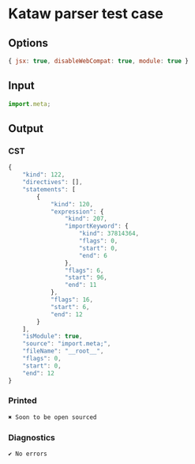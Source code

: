 # Kataw parser test case

## Options

`````js
{ jsx: true, disableWebCompat: true, module: true }
`````

## Input

`````js
import.meta;
`````

## Output

### CST

```javascript
{
    "kind": 122,
    "directives": [],
    "statements": [
        {
            "kind": 120,
            "expression": {
                "kind": 207,
                "importKeyword": {
                    "kind": 37814364,
                    "flags": 0,
                    "start": 0,
                    "end": 6
                },
                "flags": 6,
                "start": 96,
                "end": 11
            },
            "flags": 16,
            "start": 6,
            "end": 12
        }
    ],
    "isModule": true,
    "source": "import.meta;",
    "fileName": "__root__",
    "flags": 0,
    "start": 0,
    "end": 12
}
```

### Printed

```javascript
✖ Soon to be open sourced
```

### Diagnostics

```javascript
✔ No errors
```

